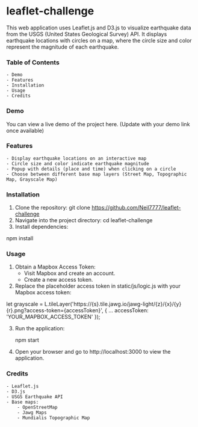# leaflet-challenge

This web application uses Leaflet.js and D3.js to visualize earthquake data from the USGS (United States Geological Survey) API. It displays earthquake locations with circles on a map, where the circle size and color represent the magnitude of each earthquake.

### Table of Contents

	- Demo
	- Features
	- Installation
	- Usage
	- Credits

### Demo
You can view a live demo of the project here. (Update with your demo link once available)

### Features
	- Display earthquake locations on an interactive map
	- Circle size and color indicate earthquake magnitude
	- Popup with details (place and time) when clicking on a circle
	- Choose between different base map layers (Street Map, Topographic Map, Grayscale Map)

### Installation
1. Clone the repository:
	git clone https://github.com/Neil7777/leaflet-challenge
2. Navigate into the project directory:
	cd leaflet-challenge
3. Install dependencies:

npm install

### Usage
1. Obtain a Mapbox Access Token:
	- Visit Mapbox and create an account.
	- Create a new access token.
2. Replace the placeholder access token in static/js/logic.js with your Mapbox access token:

let grayscale = L.tileLayer('https://{s}.tile.jawg.io/jawg-light/{z}/{x}/{y}{r}.png?access-token={accessToken}', {
    ...
    accessToken: 'YOUR_MAPBOX_ACCESS_TOKEN'
});

3. Run the application:

	npm start
4. Open your browser and go to http://localhost:3000 to view the application.

### Credits
	- Leaflet.js
	- D3.js
	- USGS Earthquake API
	- Base maps:
		- OpenStreetMap
		- Jawg Maps
		- Mundialis Topographic Map
